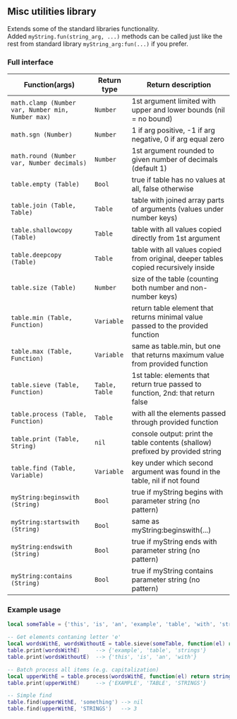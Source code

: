 ## Misc utilities library
Extends some of the standard libraries functionality.  
Added ``myString.fun(string_arg, ...)`` methods can be called just like the rest from standard library ``myString_arg:fun(...)`` if you prefer.

### Full interface

| Function(args) | Return type | Return description
| --- | --- | --- |
| ``math.clamp (Number var, Number min, Number max)`` | ``Number`` | 1st argument limited with upper and lower bounds (nil = no bound) |
| ``math.sgn (Number)`` | ``Number`` | 1 if arg positive, -1 if arg negative, 0 if arg equal zero |
| ``math.round (Number var, Number decimals)`` | ``Number`` | 1st argument rounded to given number of decimals (default 1) |
| ``table.empty (Table)`` | ``Bool`` | true if table has no values at all, false otherwise |
| ``table.join (Table, Table)`` | ``Table`` | table with joined array parts of arguments (values under number keys) |
| ``table.shallowcopy (Table)`` | ``Table`` | table with all values copied directly from 1st argument |
| ``table.deepcopy (Table)`` | ``Table`` | table with all values copied from original, deeper tables copied recursively inside |
| ``table.size (Table)`` | ``Number`` | size of the table (counting both number and non-number keys) |
| ``table.min (Table, Function)`` | ``Variable``| return table element that returns minimal value passed to the provided function |
| ``table.max (Table, Function)`` | ``Variable``| same as table.min, but one that returns maximum value from provided function |
| ``table.sieve (Table, Function)`` | ``Table, Table`` | 1st table: elements that return true passed to function, 2nd: that return false |
| ``table.process (Table, Function)`` | ``Table`` | with all the elements passed through provided function |
| ``table.print (Table, String)`` | ``nil`` | console output: print the table contents (shallow) prefixed by provided string |
| ``table.find (Table, Variable)`` | ``Variable`` | key under which second argument was found in the table, nil if not found |
| ``myString:beginswith (String)`` | ``Bool`` | true if myString begins with parameter string (no pattern) |
| ``myString:startswith (String)`` | ``Bool`` | same as myString:beginswith(...) |
| ``myString:endswith (String)`` | ``Bool`` | true if myString ends with parameter string (no pattern) |
| ``myString:contains (String)`` | ``Bool`` | true if myString contains parameter string (no pattern) |

### Example usage
```lua
local someTable = {'this', 'is', 'an', 'example', 'table', 'with', 'strings'}

-- Get elements contaning letter 'e'
local wordsWithE, wordsWithoutE = table.sieve(someTable, function(el) return el:contains('e') end)
table.print(wordsWithE)     --> {'example', 'table', 'strings'}
table.print(wordsWithoutE)  --> {'this', 'is', 'an', 'with'}

-- Batch process all items (e.g. capitalization)
local upperWithE = table.process(wordsWithE, function(el) return string.upper(el) end)
table.print(upperWithE)     --> {'EXAMPLE', 'TABLE', 'STRINGS'}

-- Simple find
table.find(upperWithE, 'something') --> nil
table.find(upperWithE, 'STRINGS')   --> 3

```
